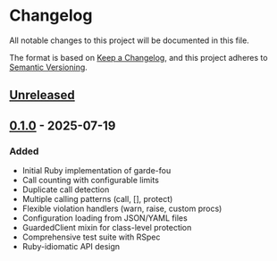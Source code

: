 # Changelog

All notable changes to this project will be documented in this file.

The format is based on [Keep a Changelog](https://keepachangelog.com/en/1.0.0/),
and this project adheres to [Semantic Versioning](https://semver.org/spec/v2.0.0.html).

## [Unreleased]

## [0.1.0] - 2025-07-19

### Added
- Initial Ruby implementation of garde-fou
- Call counting with configurable limits
- Duplicate call detection
- Multiple calling patterns (call, [], protect)
- Flexible violation handlers (warn, raise, custom procs)
- Configuration loading from JSON/YAML files
- GuardedClient mixin for class-level protection
- Comprehensive test suite with RSpec
- Ruby-idiomatic API design

[Unreleased]: https://github.com/rfievet/garde-fou/compare/v0.1.0...HEAD
[0.1.0]: https://github.com/rfievet/garde-fou/releases/tag/v0.1.0